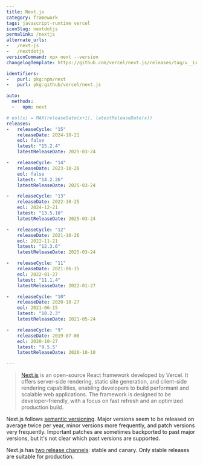 ```yaml
---
title: Next.js
category: framework
tags: javascript-runtime vercel
iconSlug: nextdotjs
permalink: /nextjs
alternate_urls:
-   /next-js
-   /nextdotjs
versionCommand: npx next --version
changelogTemplate: https://github.com/vercel/next.js/releases/tag/v__LATEST__

identifiers:
-   purl: pkg:npm/next
-   purl: pkg:github/vercel/next.js

auto:
  methods:
  -   npm: next

# eol(x) = MAX(releaseDate(x+1), latestReleaseDate(x))
releases:
-   releaseCycle: "15"
    releaseDate: 2024-10-21
    eol: false
    latest: "15.2.4"
    latestReleaseDate: 2025-03-24

-   releaseCycle: "14"
    releaseDate: 2023-10-26
    eol: false
    latest: "14.2.26"
    latestReleaseDate: 2025-03-24

-   releaseCycle: "13"
    releaseDate: 2022-10-25
    eol: 2024-12-21
    latest: "13.5.10"
    latestReleaseDate: 2025-03-24

-   releaseCycle: "12"
    releaseDate: 2021-10-26
    eol: 2022-11-21
    latest: "12.3.6"
    latestReleaseDate: 2025-03-24

-   releaseCycle: "11"
    releaseDate: 2021-06-15
    eol: 2022-01-27
    latest: "11.1.4"
    latestReleaseDate: 2022-01-27

-   releaseCycle: "10"
    releaseDate: 2020-10-27
    eol: 2021-06-15
    latest: "10.2.3"
    latestReleaseDate: 2021-05-24

-   releaseCycle: "9"
    releaseDate: 2019-07-08
    eol: 2020-10-27
    latest: "9.5.5"
    latestReleaseDate: 2020-10-10

---
```


> [Next.js](https://nextjs.org/) is an open-source React framework developed by Vercel. It offers
> server-side rendering, static site generation, and client-side rendering capabilities, enabling
> developers to build performant and scalable web applications. The framework is designed to be
> developer-friendly, with a focus on fast refresh and an optimized production build.

Next.js follows [semantic versioning](https://semver.org/). Major versions seem to be released on average twice per year,
minor versions more frequently, and patch versions very frequently. Important patches are sometimes
backported to past major versions, but it's not clear which past versions are supported.

Next.js has [two release channels](https://github.com/vercel/next.js/blob/canary/contributing/repository/release-channels-publishing.md):
stable and canary. Only stable releases are suitable for production.
